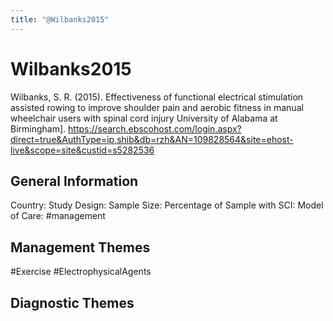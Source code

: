 ```yaml
---
title: "@Wilbanks2015"
---
```


# Wilbanks2015
Wilbanks, S. R. (2015). Effectiveness of functional electrical stimulation assisted rowing to improve shoulder pain and aerobic fitness in manual wheelchair users with spinal cord injury University of Alabama at Birmingham]. https://search.ebscohost.com/login.aspx?direct=true&AuthType=ip,shib&db=rzh&AN=109828564&site=ehost-live&scope=site&custid=s5282536

## General Information
Country: 
Study Design: 
Sample Size: 
Percentage of Sample with SCI:
Model of Care: #management 

## Management Themes
#Exercise #ElectrophysicalAgents 

## Diagnostic Themes
